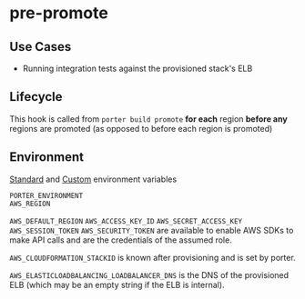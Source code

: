 pre-promote
===========

Use Cases
---------

- Running integration tests against the provisioned stack's ELB

Lifecycle
---------

This hook is called from `porter build promote` **for each** region
**before any** regions are promoted
(as opposed to before each region is promoted)

Environment
-----------

[Standard](../deployment-hooks.md#standard-environment-variables)
and [Custom](../deployment-hooks.md#custom-environment-variables)
environment variables

```
PORTER_ENVIRONMENT
AWS_REGION
```

`AWS_DEFAULT_REGION` `AWS_ACCESS_KEY_ID` `AWS_SECRET_ACCESS_KEY`
`AWS_SESSION_TOKEN` `AWS_SECURITY_TOKEN` are available to enable AWS SDKs to
make API calls and are the credentials of the assumed role.

`AWS_CLOUDFORMATION_STACKID` is known after provisioning and is set by porter.

`AWS_ELASTICLOADBALANCING_LOADBALANCER_DNS` is the DNS of the provisioned ELB
(which may be an empty string if the ELB is internal).
